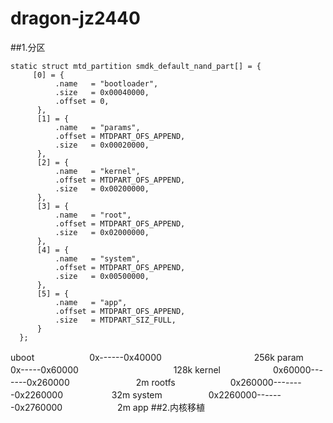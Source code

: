 # dragon-jz2440

##1.分区
```
static struct mtd_partition smdk_default_nand_part[] = { 
	 [0] = { 
          .name   = "bootloader",
          .size   = 0x00040000,
          .offset = 0,
      },  
      [1] = { 
          .name   = "params",
          .offset = MTDPART_OFS_APPEND,
          .size   = 0x00020000,
      },  
      [2] = { 
          .name   = "kernel",
          .offset = MTDPART_OFS_APPEND,
          .size   = 0x00200000,
      },  
      [3] = { 
          .name   = "root",
          .offset = MTDPART_OFS_APPEND,
          .size   = 0x02000000,
      },  
      [4] = { 
          .name   = "system",
          .offset = MTDPART_OFS_APPEND,
          .size   = 0x00500000,
      },  
      [5] = { 
          .name   = "app",
          .offset = MTDPART_OFS_APPEND,
          .size   = MTDPART_SIZ_FULL,
      }   
  };

```
uboot  　　　　　　0x------0x40000 　　　　　　 　　　　256k
param　　　　 　　0x-----0x60000 　　　　　　 　　　　  128k
kernel　　　　　　0x60000-------0x260000 　　　　　　 　2m
rootfs 　　　　　　0x260000--------0x2260000 　　　　　   32m
system　　　　　  0x2260000-------0x2760000 　　　　　　2m
app
##2.内核移植





